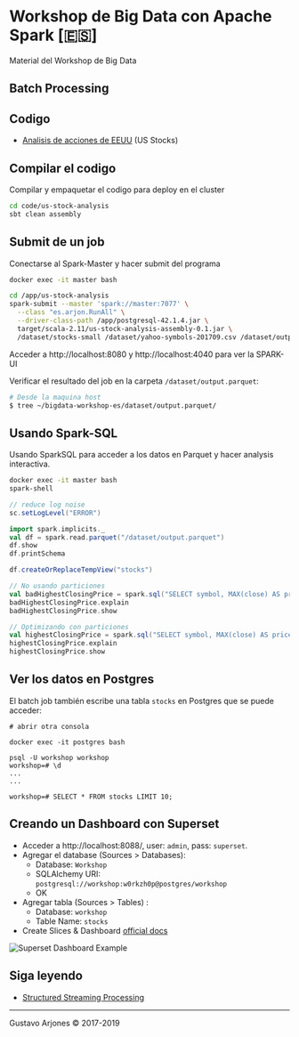 # Workshop de Big Data con Apache Spark [🇪🇸]
Material del Workshop de Big Data

## Batch Processing

## Codigo
* [Analisis de acciones de EEUU](code/us-stock-analysis) (US Stocks)

## Compilar el codigo
Compilar y empaquetar el codigo para deploy en el cluster

```bash
cd code/us-stock-analysis
sbt clean assembly
```

## Submit de un job
Conectarse al Spark-Master y hacer submit del programa

```bash
docker exec -it master bash

cd /app/us-stock-analysis
spark-submit --master 'spark://master:7077' \
  --class "es.arjon.RunAll" \
  --driver-class-path /app/postgresql-42.1.4.jar \
  target/scala-2.11/us-stock-analysis-assembly-0.1.jar \
  /dataset/stocks-small /dataset/yahoo-symbols-201709.csv /dataset/output.parquet
```
Acceder a http://localhost:8080 y http://localhost:4040 para ver la SPARK-UI

Verificar el resultado del job en la carpeta `/dataset/output.parquet`:

```bash
# Desde la maquina host
$ tree ~/bigdata-workshop-es/dataset/output.parquet/
```

## Usando Spark-SQL
Usando SparkSQL para acceder a los datos en Parquet y hacer analysis interactiva.

```bash
docker exec -it master bash
spark-shell
```

```scala
// reduce log noise
sc.setLogLevel("ERROR")

import spark.implicits._
val df = spark.read.parquet("/dataset/output.parquet")
df.show
df.printSchema

df.createOrReplaceTempView("stocks")

// No usando particiones
val badHighestClosingPrice = spark.sql("SELECT symbol, MAX(close) AS price FROM stocks WHERE full_date > '2017-09-01' GROUP BY symbol")
badHighestClosingPrice.explain
badHighestClosingPrice.show

// Optimizando con particiones
val highestClosingPrice = spark.sql("SELECT symbol, MAX(close) AS price FROM stocks WHERE year=2017 AND month=9 GROUP BY symbol")
highestClosingPrice.explain
highestClosingPrice.show
```

## Ver los datos en Postgres
El batch job también escribe una tabla `stocks` en Postgres que se puede acceder:

```
# abrir otra consola

docker exec -it postgres bash

psql -U workshop workshop
workshop=# \d
...
...

workshop=# SELECT * FROM stocks LIMIT 10;
```

## Creando un Dashboard con Superset

* Acceder a http://localhost:8088/, user: `admin`, pass: `superset`.
* Agregar el database (Sources > Databases):
  - Database: `Workshop`
  - SQLAlchemy URI: `postgresql://workshop:w0rkzh0p@postgres/workshop`
  - OK
* Agregar tabla (Sources > Tables) :
  - Database: `workshop`
  - Table Name: `stocks`
* Create Slices & Dashboard [official docs](https://superset.incubator.apache.org/tutorial.html#creating-a-slice-and-dashboard)

![Superset Dashboard Example](superset.png)

## Siga leyendo
* [Structured Streaming Processing](README-streaming.md)


____
Gustavo Arjones &copy; 2017-2019
